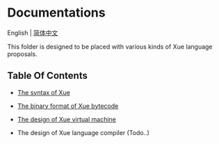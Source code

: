 # Documentations

English | [简体中文](./README.CN.md)

This folder is designed to be placed with various kinds of Xue language proposals.

## Table Of Contents

- [The syntax of Xue](./syntax.md)

- [The binary format of Xue bytecode](./bytecode.md)

- [The design of Xue virtual machine](./virtual_machine.md)

- The design of Xue language compiler (Todo..)
